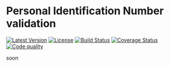 # Personal Identification Number validation

[![Latest Version](https://img.shields.io/packagist/v/vimishor/cnp-php.svg?style=flat-square)](https://packagist.org/packages/vimishor/cnp-php)
[![License](https://img.shields.io/badge/license-MIT-blue.svg?style=flat-square)](LICENSE)
[![Build Status](https://img.shields.io/travis/vimishor/cnp-php/master.svg?style=flat-square)](https://travis-ci.org/vimishor/cnp-php)
[![Coverage Status](https://img.shields.io/scrutinizer/coverage/b/vimishor/cnp-php.svg?style=flat-square)](https://scrutinizer-ci.com/b/vimishor/cnp-php/?branch=develop)
[![Code quality](https://img.shields.io/scrutinizer/b/vimishor/cnp-php.svg?style=flat-square)](https://scrutinizer-ci.com/b/vimishor/cnp-php/?branch=develop)

soon
